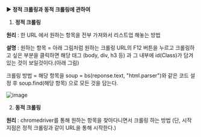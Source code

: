 **▶ 정적 크롤링과 동적 크롤링에 관하여**
1) **정적 크롤링**
   
**원리** : 한 URL 에서 원하는 항목을 전부 가져와서 리스트업 해놓는 방법
   
**설명** :
   원하는 항목 = 아래 그림처럼 원하는 크롤링 URL의 F12 버튼을 누르고 크롤링하고 싶은 부분을 클릭하면 해당 태그 (body, div, h3 등) 과 그 내부에 id(Class)가 담겨있는 것이 보일것이다.(아래 
     그림)  
     
   크롤링 방법 = 해당 항목을 soup = bs(reponse.text, "html.parser")와 같은 코드 설정 후 soup.find(해당 항목) 으로 모든 것을 담는다. 




![image](https://github.com/user-attachments/assets/9aef309c-d2d0-48b7-9777-67fbad6c26ad)



2) **동적 크롤링**


**원리** : chromedriver를 통해 원하는 항목을 찾아다니면서 크롤링 하는 방법 (단, 시작지점은 정적 크롤링과 같이 URL을 통해 시작한다.)

